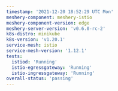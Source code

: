 ```yaml
---
timestamp: '2021-12-20 18:52:29 UTC Mon'
meshery-component: meshery-istio
meshery-component-version: edge
meshery-server-version: 'v0.6.0-rc-2'
k8s-distro: minikube
k8s-version: 'v1.20.1'
service-mesh: istio
service-mesh-version: '1.12.1'
tests:
  istiod: 'Running'
  istio-egressgateway: 'Running'
  istio-ingressgateway: 'Running'
overall-status: 'passing'
---
```

